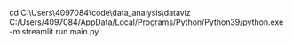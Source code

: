 cd C:\Users\4097084\code\data_analysis\dataviz
C:/Users/4097084/AppData/Local/Programs/Python/Python39/python.exe -m streamlit run main.py